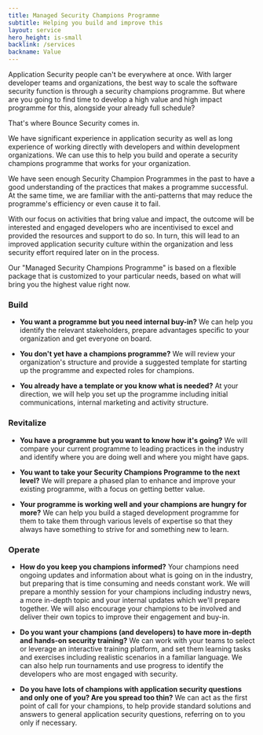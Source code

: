 ```yaml
---
title: Managed Security Champions Programme
subtitle: Helping you build and improve this
layout: service
hero_height: is-small
backlink: /services
backname: Value
---
```


Application Security people can't be everywhere at once. With larger developer teams and organizations, the best way to scale the software security function is through a security champions programme. But where are you going to find time to develop a high value and high impact programme for this, alongside your already full schedule?

That's where Bounce Security comes in.

We have significant experience in application security as well as long experience of working directly with developers and within development organizations. We can use this to help you build and operate a security champions programme that works for your organization.

We have seen enough Security Champion Programmes in the past to have a good understanding of the practices that makes a programme successful. At the same time, we are familiar with the anti-patterns that may reduce the programme's efficiency or even cause it to fail.

With our focus on activities that bring value and impact, the outcome will be interested and engaged developers who are incentivised to excel and provided the resources and support to do so. In turn, this will lead to an improved application security culture within the organization and less security effort required later on in the process.

Our "Managed Security Champions Programme" is based on a flexible package that is customized to your particular needs, based on what will bring you the highest value right now.

### Build

<!--#### Making the Case-->

* **You want a programme but you need internal buy-in?** We can help you identify the relevant stakeholders, prepare advantages specific to your organization and get everyone on board.

<!--#### Green-field Design-->

* **You don't yet have a champions programme?** We will review your organization's structure and provide a suggested template for starting up the programme and expected roles for champions.

<!--#### Build the programme--> 

* **You already have a template or you know what is needed?** At your direction, we will help you set up the programme including initial communications, internal marketing and activity structure.

### Revitalize

<!--#### Current State Analysis-->

* **You have a programme but you want to know how it's going?** We will compare your current programme to leading practices in the industry and identify where you are doing well and where you might have gaps.

<!--#### Improvement Plan-->

* **You want to take your Security Champions Programme to the next level?** We will prepare a phased plan to enhance and improve your existing programme, with a focus on getting better value.

<!--#### Level up your Champions-->

* **Your programme is working well and your champions are hungry for more?** We can help you build a staged development programme for them to take them through various levels of expertise so that they always have something to strive for and something new to learn.

### Operate

<!--#### Ongoing Communication-->

* **How do you keep you champions informed?** Your champions need ongoing updates and information about what is going on in the industry, but preparing that is time consuming and needs constant work. We will prepare a monthly session for your champions including industry news, a more in-depth topic and your internal updates which we'll prepare together. We will also encourage your champions to be involved and deliver their own topics to improve their engagement and buy-in.

<!--#### Deeper training-->

* **Do you want your champions (and developers) to have more in-depth and hands-on security training?** We can work with your teams to select or leverage an interactive training platform, and set them learning tasks and exercises including realistic scenarios in a familiar language. We can also help run tournaments and use progress to identify the developers who are most engaged with security.

<!--#### Point of Call-->

* **Do you have lots of champions with application security questions and only one of you? Are you spread too thin?** We can act as the first point of call for your champions, to help provide standard solutions and answers to general application security questions, referring on to you only if necessary.
